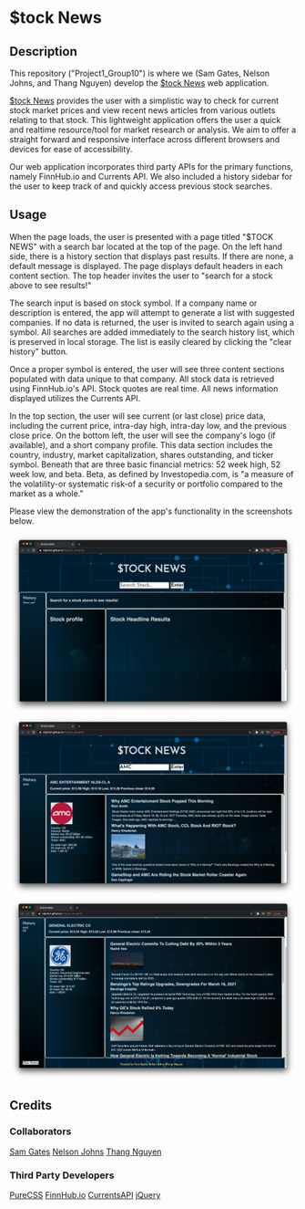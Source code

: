 # $tock News 

## Description

This repository ("Project1_Group10") is where we (Sam Gates, Nelson Johns, and Thang Nguyen) develop the [$tock News](https://ntjohns1.github.io/Project1_Group10/) web application. 

[$tock News](https://ntjohns1.github.io/Project1_Group10/) provides the user with a simplistic way to check for current stock market prices and view recent news articles from various outlets relating to that stock. This lightweight application offers the user a quick and realtime resource/tool for market research or analysis. We aim to offer a straight forward and responsive interface across different browsers and devices for ease of accessibility. 

Our web application incorporates third party APIs for the primary functions, namely FinnHub.io and Currents API. We also included a history sidebar for the user to keep track of and quickly access previous stock searches. 

## Usage

When the page loads, the user is presented with a page titled "$TOCK NEWS" with a search bar located at the top of the page. On the left hand side, there is a history section that displays past results. If there are none, a default message is displayed. The page displays default headers in each content section. The top header invites the user to "search for a stock above to see results!"

The search input is based on stock symbol. If a company name or description is entered, the app will attempt to generate a list with suggested companies. If no data is returned, the user is invited to search again using a symbol. All searches are added immediately to the search history list, which is preserved in local storage. The list is easily cleared by clicking the "clear history" button. 

Once a proper symbol is entered, the user will see three content sections populated with data unique to that company. All stock data is retrieved using FinnHub.io's API. Stock quotes are real time. All news information displayed utilizes the Currents API. 

In the top section, the user will see current (or last close) price data, including the current price, intra-day high, intra-day low, and the previous close price. On the bottom left, the user will see the company's logo (if available), and a short company profile. This data section includes the country, industry, market capitalization, shares outstanding, and ticker symbol. Beneath that are three basic financial metrics: 52 week high, 52 week low, and beta. Beta, as defined by Investopedia.com, is "a measure of the volatility-or systematic risk-of a security or portfolio compared to the market as a whole." 

Please view the demonstration of the app's functionality in the screenshots below. 


![first screenshot](assets/images/screen1.png)
![second screenshot](assets/images/screen2.png)
![third screenshot](assets/images/screen3.png)

## Credits

### Collaborators
[Sam Gates](https://github.com/sg0703) 
[Nelson Johns](https://github.com/ntjohns1)
[Thang Nguyen](https://github.com/thangnt336)

### Third Party Developers
[PureCSS](https://purecss.io/)
[FinnHub.io](https://finnhub.io/docs/api)
[CurrentsAPI](https://currentsapi.services/en)
[jQuery](https://jquery.com/)